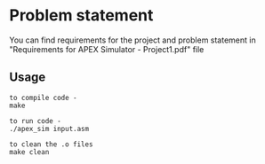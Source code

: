 Problem statement
=================

You can find requirements for the project and problem statement in "Requirements for APEX Simulator - Project1.pdf" file

Usage
-----

	to compile code - 
	make 

	to run code - 
	./apex_sim input.asm

	to clean the .o files
	make clean